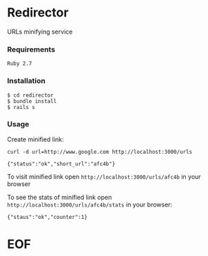 # Redirector

URLs minifying service

### Requirements

`Ruby 2.7`

### Installation

```
$ cd redirector
$ bundle install
$ rails s
```

### Usage

Create minified link:

```
curl -d url=http://www.google.com http://localhost:3000/urls

{"status":"ok","short_url":"afc4b"}
```

To visit minified link open ```http://localhost:3000/urls/afc4b``` in your browser

To see the stats of minified link open ```http://localhost:3000/urls/afc4b/stats``` in your browser:

```
{"staus":"ok","counter":1}
```

# EOF